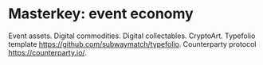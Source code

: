 # Masterkey: event economy
Event assets. Digital commodities. Digital collectables. CryptoArt.
Typefolio template https://github.com/subwaymatch/typefolio.
Counterparty protocol https://counterparty.io/.
